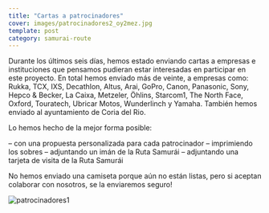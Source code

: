 ```yaml
---
title: "Cartas a patrocinadores"
cover: images/patrocinadores2_oy2mez.jpg
template: post
category: samurai-route
---
```


Durante los últimos seis días, hemos estado enviando cartas a empresas e instituciones que pensamos pudieran estar interesadas en participar en este proyecto. En total hemos enviado más de veinte, a empresas como: Rukka, TCX, IXS, Decathlon, Altus, Arai, GoPro, Canon, Panasonic, Sony, Hepco & Becker, La Caixa, Metzeler, Öhlins, Starcom1, The North Face, Oxford, Touratech, Ubricar Motos, Wunderlinch y Yamaha. También hemos enviado al ayuntamiento de Coria del Rio.

Lo hemos hecho de la mejor forma posible:

– con una propuesta personalizada para cada patrocinador
– imprimiendo los sobres
– adjuntando un imán de la Ruta Samurái
– adjuntando una tarjeta de visita de la Ruta Samurái

No hemos enviado una camiseta porque aún no están listas, pero si aceptan colaborar con nosotros, se la enviaremos seguro!

![patrocinadores1](/blog/cartas-a-patrocinadores/images/patrocinadores1_d0wxwi.jpg)
